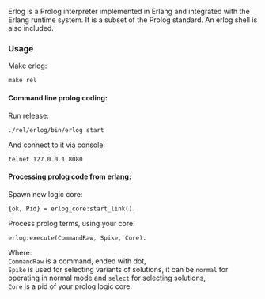 Erlog is a Prolog interpreter implemented in Erlang and integrated
with the Erlang runtime system. It is a subset of the Prolog standard.
An erlog shell is also included.

### Usage
Make erlog:  

    make rel

#### Command line prolog coding:
Run release:

    ./rel/erlog/bin/erlog start
And connect to it via console:

    telnet 127.0.0.1 8080

#### Processing prolog code from erlang:
Spawn new logic core: 

    {ok, Pid} = erlog_core:start_link().
Process prolog terms, using your core:

    erlog:execute(CommandRaw, Spike, Core).
Where:  
`CommandRaw` is a command, ended with dot,  
`Spike` is used for selecting variants of solutions, it can be `normal` for operating in normal mode and `select` for selecting solutions,  
`Core` is a pid of your prolog logic core.